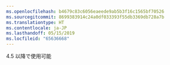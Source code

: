 ```yaml
---
ms.openlocfilehash: b4679c83c6056eaeede9ab5b3f16c1565bf70526
ms.sourcegitcommit: 8699383914c24a0df033393f55db3369db728a7b
ms.translationtype: HT
ms.contentlocale: ja-JP
ms.lasthandoff: 05/15/2019
ms.locfileid: "65636668"
---
```

4.5 以降で使用可能
